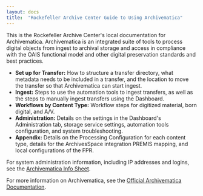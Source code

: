 ```yaml
---
layout: docs
title:  "Rockefeller Archive Center Guide to Using Archivematica"
---
```


This is the Rockefeller Archive Center's local documentation for Archivematica. Archivematica is an integrated suite of tools to process digital objects from ingest to archival storage and access in compliance with the OAIS functional model and other digital preservation standards and best practices.

 - **Set up for Transfer:** How to structure a transfer directory, what metadata needs to be included in a transfer, and the location to move the transfer so that Archivematica can start ingest.
 - **Ingest:** Steps to use the automation tools to ingest transfers, as well as the steps to manually ingest transfers using the Dashboard.
 - **Workflows by Content Type:** Workflow steps for digitized material, born digital, and A/V.
 - **Administration:** Details on the settings in the Dashboard's Administration tab, storage service settings, automation tools configuration, and system troubleshooting.
 - **Appendix:** Details on the Processing Configuration for each content type, details for the ArchivesSpace integration PREMIS mapping, and local configurations of the FPR.

For system administration information, including IP addresses and logins, see the [Archivematica Info Sheet]().

For more information on Archivematica, see the [Official Archivematica Documentation](https://www.archivematica.org/en/docs/archivematica-1.7/).

